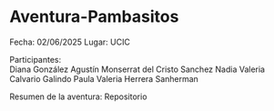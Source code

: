 # Aventura-Pambasitos

Fecha:  02/06/2025
Lugar:  UCIC

Participantes:  
Diana González Agustín
Monserrat del Cristo Sanchez
Nadia Valeria Calvario Galindo
Paula Valeria Herrera Sanherman

Resumen de la aventura: Repositorio 